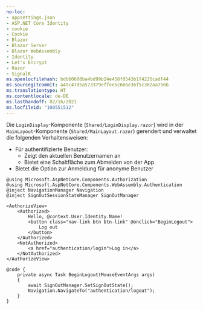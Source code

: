 ```yaml
---
no-loc:
- appsettings.json
- ASP.NET Core Identity
- cookie
- Cookie
- Blazor
- Blazor Server
- Blazor WebAssembly
- Identity
- Let's Encrypt
- Razor
- SignalR
ms.openlocfilehash: bdb60608ba4bd99b24e458f0543b1f4226cadf44
ms.sourcegitcommit: a49c47d5a573379effee5c6b6e36f5c302aa756b
ms.translationtype: HT
ms.contentlocale: de-DE
ms.lasthandoff: 02/16/2021
ms.locfileid: "100551512"
---
```

Die `LoginDisplay`-Komponente (`Shared/LoginDisplay.razor`) wird in der `MainLayout`-Komponente (`Shared/MainLayout.razor`) gerendert und verwaltet die folgenden Verhaltensweisen:

* Für authentifizierte Benutzer:
  * Zeigt den aktuellen Benutzernamen an
  * Bietet eine Schaltfläche zum Abmelden von der App
* Bietet die Option zur Anmeldung für anonyme Benutzer

```razor
@using Microsoft.AspNetCore.Components.Authorization
@using Microsoft.AspNetCore.Components.WebAssembly.Authentication
@inject NavigationManager Navigation
@inject SignOutSessionStateManager SignOutManager

<AuthorizeView>
    <Authorized>
        Hello, @context.User.Identity.Name!
        <button class="nav-link btn btn-link" @onclick="BeginLogout">
            Log out
        </button>
    </Authorized>
    <NotAuthorized>
        <a href="authentication/login">Log in</a>
    </NotAuthorized>
</AuthorizeView>

@code {
    private async Task BeginLogout(MouseEventArgs args)
    {
        await SignOutManager.SetSignOutState();
        Navigation.NavigateTo("authentication/logout");
    }
}
```
